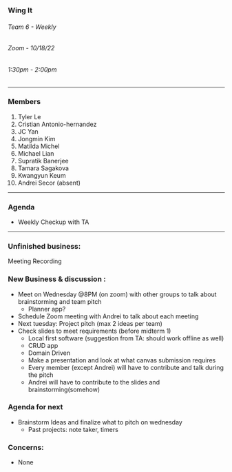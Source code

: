 ### Wing It

###### Team 6 - Weekly

###### Zoom - 10/18/22

###### 1:30pm - 2:00pm

<hr>

### Members

1. Tyler Le
2. Cristian Antonio-hernandez
3. JC Yan
4. Jongmin Kim
5. Matilda Michel
6. Michael Lian
7. Supratik Banerjee
8. Tamara Sagakova
9. Kwangyun Keum 
10. Andrei Secor (absent)


<hr>

### Agenda

- Weekly Checkup with TA

<hr>




### Unfinished business:
Meeting Recording



### New Business & discussion :
- Meet on Wednesday @8PM (on zoom)  with other groups to talk about brainstorming and team pitch
  - Planner app?
- Schedule Zoom meeting with Andrei to talk about each meeting
- Next tuesday: Project pitch (max 2 ideas per team)
- Check slides to meet requirements (before midterm 1)
  - Local first software (suggestion from TA: should work offline as well)
  - CRUD app
  - Domain Driven
  - Make a presentation and look at what canvas submission requires
  - Every member (except Andrei) will have to contribute and talk during the pitch 
  - Andrei will have to contribute to the slides and brainstorming(somehow)


### Agenda for next
- Brainstorm Ideas and finalize what to pitch on wednesday
  - Past projects: note taker, timers 

### Concerns:
  - None
